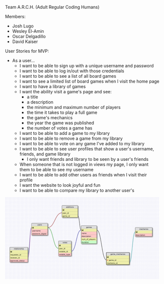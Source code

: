Team A.R.C.H. (Adult Regular Coding Humans)

 Members:
* Josh Lugo
* Wesley El-Amin
* Oscar Delgadillo
* David Kaiser

 User Stories for MVP:

* As a user...
	* I want to be able to sign up with a unique username and password
	* I want to be able to log in/out with those credentials
	* I want to be able to see a list of all board games
	* I want to see a limited list of board games when I visit the home page
	* I want to have a library of games
	* I want the ability visit a game's page and see:
		* a title	
		* a description
		* the minimum and maximum number of players
		* the time it takes to play a full game
		* the game's mechanics
		* the year the game was published
		* the number of votes a game has
	* I want to be able to add a game to my library
	* I want to be able to remove a game from my library
	* I want to be able to vote on any game I've added to my library
	* I want to be able to see user profiles that show a user's username, friends, and game library
	 	* I only want friends and library to be seen by a user's friends
	* When someone that is not logged in views my page, I only want them to be able to see my username
	* I want to be able to add other users as friends when I visit their profile
	* I want the website to look joyful and fun
	* I want to be able to compare my library to another user's



![schema](./public/schema.png)

[die-turbolinks]: http://blog.steveklabnik.com/posts/2013-06-25-removing-turbolinks-from-rails-4
[CI]: http://en.wikipedia.org/wiki/Continuous_integration
[TravisCI]: https://travis-ci.org/recent
[CircleCI]: https://circleci.com/
[Pivotal Tracker]: https://pivotaltracker.com
[Trello]: https://trello.com/
[Slack]: https://slack.com/
[cls]: http://en.wikipedia.org/wiki/Command-line_interface
